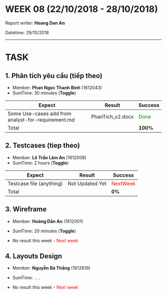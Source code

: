 # WEEK 08 (22/10/2018 - 28/10/2018)

Report writer: **Hoang Dan An**

Datetime: 29/10/2018

---

# TASK

## 1. Phân tích yêu cầu (tiếp theo)
- Member: **Phan Ngọc Thanh Bình** (1612043)
- SumTime: 30 minutes (**Toggle**)

Expect | Result | Success
--- | --- | ---
Some Use-cases add from analyst-for-requirement.md | PhanTich_v2.docx | <font color=green>Done</font>
Total | | **100%**

## 2. Testcases (tiep theo)
- Member: **Lê Trần Lâm An** (1612008)
- SumTime: 2 hours (**Toggle**)

Expect | Result | Success
--- | --- | ---
Testcase file (anything) | Not Updated Yet | <font color=red>NextWeek</font>
Total | | **0%**

## 3. Wireframe

- Member: **Hoàng Dân An** (1612001)
- SumTime: 20 minutes (**Toggle**)

- No result this week - <font color=red>Next week</font>

## 4. Layouts Design

- Member: **Nguyễn Bá Thắng** (1612619)
- SumTime: `...`

- No result this week - <font color=red>Next week</font>